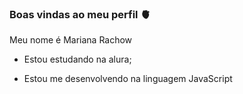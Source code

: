 ### Boas vindas ao meu perfil 🫀

Meu nome é Mariana Rachow

- Estou estudando na alura;

- Estou me desenvolvendo na linguagem JavaScript
